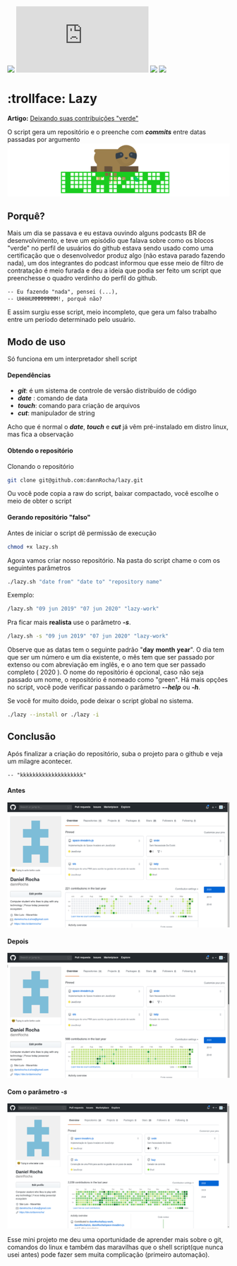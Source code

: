 ![](https://img.shields.io/github/license/dannrocha/lazy)
![](https://img.shields.io/github/size/dannRocha/lazy/lazy.sh)
![](https://img.shields.io/github/last-commit/dannRocha/lazy)
![](https://img.shields.io/badge/daniel%20rocha-dev-green)

# :trollface: Lazy

**Artigo:** [Deixando suas contribuições "verde"](https://dev.to/dannrocha/deixando-o-suas-contribuicoes-verde-55ml)

O script gera um repositório e o preenche com ***commits*** entre datas passadas por argumento
![](screenshot/logo.png)

## Porquê?

Mais um dia se passava e eu estava ouvindo alguns podcasts BR de desenvolvimento, e teve um episódio que falava sobre como os blocos "verde" no perfil de usuários do github estava sendo usado como uma certificação que o desenvolvedor produz algo (não estava parado fazendo nada), um dos integrantes do podcast informou que esse meio de filtro de contratação é meio furada e deu a ideia que podia ser feito um script que preenchesse o quadro verdinho do perfil do github.

    -- Eu fazendo "nada", pensei (...), 
    -- UHHHUMMMMMMMM!, porquê não?

E assim surgiu esse script, meio incompleto, que gera um falso trabalho entre um período determinado pelo usuário.


## Modo de uso

Só funciona em um interpretador shell script

#### Dependências
*   ***git***: é um sistema de controle de versão distribuído de código
*   ***date*** : comando de data
*   ***touch***: comando para criação de arquivos
*   ***cut***: manipulador de string

Acho que é normal o ***date***, ***touch*** e ***cut*** já vêm pré-instalado em distro linux, mas fica a observação

#### Obtendo o repositório

Clonando o repositório
```sh
git clone git@github.com:dannRocha/lazy.git
```

Ou você pode copia a raw do script, baixar compactado, você escolhe o meio de obter o script

#### Gerando repositório "falso"

Antes de iniciar o script dê permissão de execução
```sh
chmod +x lazy.sh
```
Agora vamos criar nosso repositório. Na pasta do script chame o com os seguintes parâmetros

```sh
./lazy.sh "date from" "date to" "repository name"
```
Exemplo:
```sh
/lazy.sh "09 jun 2019" "07 jun 2020" "lazy-work"   
```
Pra ficar mais **realista** use o parâmetro ***-s***. 
```sh
/lazy.sh -s "09 jun 2019" "07 jun 2020" "lazy-work"   
``` 

Observe que as datas tem o seguinte padrão "**day** **month** **year**". O dia tem que ser um número e um dia existente, o mês tem que ser passado por extenso ou com abreviação em inglês, e o ano tem que ser passado completo ( 2020 ). O nome do repositório é opcional, caso não seja passado um nome, o repositório é nomeado como "green". Há mais opções no script, você pode verificar passando o parâmetro ***--help*** ou ***-h***.



Se você for muito doido, pode deixar o script global no sistema.

```sh
./lazy --install or ./lazy -i
```

## Conclusão

Após finalizar a criação do repositório, suba o projeto para o github e veja um milagre acontecer.
    
    -- "kkkkkkkkkkkkkkkkkkkk"


#### Antes
![ antes de subir o repositorio ](/screenshot/before.png)
#### Depois
![ depois de subir o repositorio ](/screenshot/after.png)

#### Com o parâmetro *-s*
![ depois de subir o repositorio ](/screenshot/realist.png)

Esse mini projeto me deu uma oportunidade de aprender mais sobre o git, comandos do linux e também das maravilhas que o shell script(que nunca usei antes) pode fazer sem muita complicação (primeiro automação).

